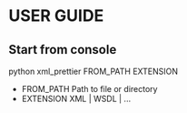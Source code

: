 # USER GUIDE

## Start from console

  python xml_prettier FROM_PATH EXTENSION

* FROM_PATH Path to file or directory
* EXTENSION XML | WSDL | ...
